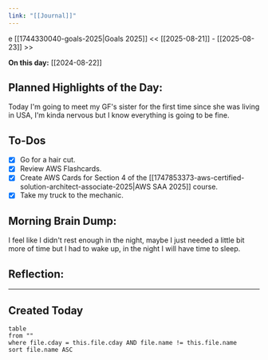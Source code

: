 ```yaml
---
link: "[[Journal]]"
---
```

e [[1744330040-goals-2025|Goals 2025]]
<< [[2025-08-21]] - [[2025-08-23]] >>

**On this day:** [[2024-08-22]]
## Planned Highlights of the Day:
Today I'm going to meet my GF's sister for the first time since she was living in USA, I'm kinda nervous but I know everything is going to be fine.

## To-Dos
- [x] Go for a hair cut.
- [x] Review AWS Flashcards.
- [x] Create AWS Cards for Section 4 of the [[1747853373-aws-certified-solution-architect-associate-2025|AWS SAA 2025]] course.
- [x] Take my truck to the mechanic.

## Morning Brain Dump:
I feel like I didn't rest enough in the night, maybe I just needed a little bit more of time but I had to wake up, in the night I will have time to sleep.

## Reflection:


---
## Created Today
```dataview
table
from ""
where file.cday = this.file.cday AND file.name != this.file.name
sort file.name ASC
```

